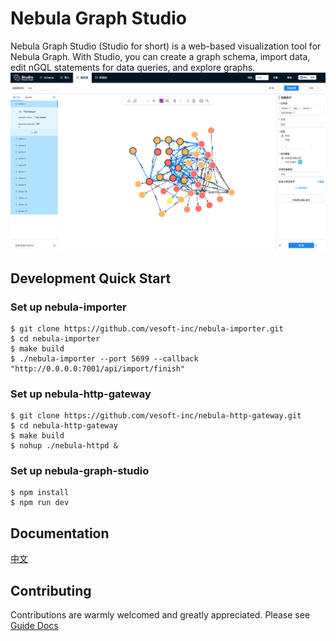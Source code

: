 # Nebula Graph Studio
Nebula Graph Studio (Studio for short) is a web-based visualization tool for Nebula Graph. With Studio, you can create a graph schema, import data, edit nGQL statements for data queries, and explore graphs.
![](./introduction.png)

## Development Quick Start
### Set up nebula-importer
```
$ git clone https://github.com/vesoft-inc/nebula-importer.git
$ cd nebula-importer
$ make build
$ ./nebula-importer --port 5699 --callback "http://0.0.0.0:7001/api/import/finish"
```

### Set up nebula-http-gateway
```
$ git clone https://github.com/vesoft-inc/nebula-http-gateway.git
$ cd nebula-http-gateway
$ make build
$ nohup ./nebula-httpd &
```

### Set up nebula-graph-studio
```
$ npm install
$ npm run dev
```

## Documentation 
[中文](https://docs.nebula-graph.com.cn/2.5.0/nebula-studio/about-studio/st-ug-what-is-graph-studio/)

## Contributing
Contributions are warmly welcomed and greatly appreciated. Please see [Guide Docs](https://github.com/vesoft-inc-private/nebula-graph-studio/blob/master/CONTRIBUTING.md) 
